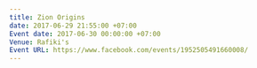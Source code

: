```yaml
---
title: Zion Origins
date: 2017-06-29 21:55:00 +07:00
Event date: 2017-06-30 00:00:00 +07:00
Venue: Rafiki's
Event URL: https://www.facebook.com/events/1952505491660008/
---
```


